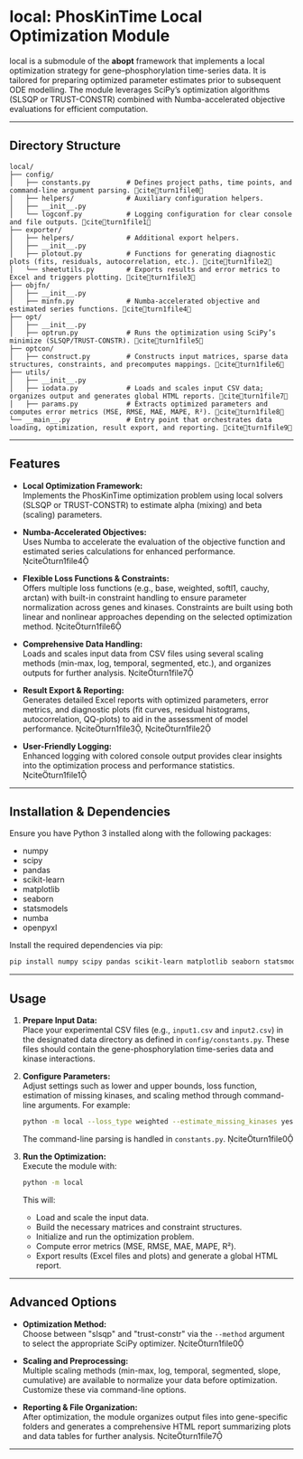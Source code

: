 # local: PhosKinTime Local Optimization Module

local is a submodule of the **abopt** framework that implements a local optimization strategy for gene–phosphorylation time-series data. It is tailored for preparing optimized parameter estimates prior to subsequent ODE modelling. The module leverages SciPy’s optimization algorithms (SLSQP or TRUST-CONSTR) combined with Numba-accelerated objective evaluations for efficient computation.

---

## Directory Structure

```
local/
├── config/
│   ├── constants.py         # Defines project paths, time points, and command-line argument parsing. citeturn1file0
│   ├── helpers/             # Auxiliary configuration helpers.
│   ├── __init__.py
│   └── logconf.py           # Logging configuration for clear console and file outputs. citeturn1file1
├── exporter/
│   ├── helpers/             # Additional export helpers.
│   ├── __init__.py
│   ├── plotout.py           # Functions for generating diagnostic plots (fits, residuals, autocorrelation, etc.). citeturn1file2
│   └── sheetutils.py        # Exports results and error metrics to Excel and triggers plotting. citeturn1file3
├── objfn/
│   ├── __init__.py
│   ├── minfn.py             # Numba-accelerated objective and estimated series functions. citeturn1file4
├── opt/
│   ├── __init__.py
│   ├── optrun.py            # Runs the optimization using SciPy’s minimize (SLSQP/TRUST-CONSTR). citeturn1file5
├── optcon/
│   ├── construct.py         # Constructs input matrices, sparse data structures, constraints, and precomputes mappings. citeturn1file6
├── utils/
│   ├── __init__.py
│   ├── iodata.py            # Loads and scales input CSV data; organizes output and generates global HTML reports. citeturn1file7
│   ├── params.py            # Extracts optimized parameters and computes error metrics (MSE, RMSE, MAE, MAPE, R²). citeturn1file8
└── __main__.py              # Entry point that orchestrates data loading, optimization, result export, and reporting. citeturn1file9
```

---

## Features

- **Local Optimization Framework:**  
  Implements the PhosKinTime optimization problem using local solvers (SLSQP or TRUST-CONSTR) to estimate alpha (mixing) and beta (scaling) parameters.

- **Numba-Accelerated Objectives:**  
  Uses Numba to accelerate the evaluation of the objective function and estimated series calculations for enhanced performance. citeturn1file4

- **Flexible Loss Functions & Constraints:**  
  Offers multiple loss functions (e.g., base, weighted, softl1, cauchy, arctan) with built-in constraint handling to ensure parameter normalization across genes and kinases. Constraints are built using both linear and nonlinear approaches depending on the selected optimization method. citeturn1file6

- **Comprehensive Data Handling:**  
  Loads and scales input data from CSV files using several scaling methods (min-max, log, temporal, segmented, etc.), and organizes outputs for further analysis. citeturn1file7

- **Result Export & Reporting:**  
  Generates detailed Excel reports with optimized parameters, error metrics, and diagnostic plots (fit curves, residual histograms, autocorrelation, QQ-plots) to aid in the assessment of model performance. citeturn1file3, citeturn1file2

- **User-Friendly Logging:**  
  Enhanced logging with colored console output provides clear insights into the optimization process and performance statistics. citeturn1file1

---

## Installation & Dependencies

Ensure you have Python 3 installed along with the following packages:

- numpy
- scipy
- pandas
- scikit-learn
- matplotlib
- seaborn
- statsmodels
- numba
- openpyxl

Install the required dependencies via pip:

```bash
pip install numpy scipy pandas scikit-learn matplotlib seaborn statsmodels numba openpyxl
```

---

## Usage

1. **Prepare Input Data:**  
   Place your experimental CSV files (e.g., `input1.csv` and `input2.csv`) in the designated data directory as defined in `config/constants.py`. These files should contain the gene-phosphorylation time-series data and kinase interactions.

2. **Configure Parameters:**  
   Adjust settings such as lower and upper bounds, loss function, estimation of missing kinases, and scaling method through command-line arguments. For example:
   ```bash
   python -m local --loss_type weighted --estimate_missing_kinases yes --scaling_method min_max --method trust-constr
   ```
   The command-line parsing is handled in `constants.py`. citeturn1file0

3. **Run the Optimization:**  
   Execute the module with:
   ```bash
   python -m local
   ```
   This will:
   - Load and scale the input data.
   - Build the necessary matrices and constraint structures.
   - Initialize and run the optimization problem.
   - Compute error metrics (MSE, RMSE, MAE, MAPE, R²).
   - Export results (Excel files and plots) and generate a global HTML report.

---

## Advanced Options

- **Optimization Method:**  
  Choose between "slsqp" and "trust-constr" via the `--method` argument to select the appropriate SciPy optimizer. citeturn1file0

- **Scaling and Preprocessing:**  
  Multiple scaling methods (min-max, log, temporal, segmented, slope, cumulative) are available to normalize your data before optimization. Customize these via command-line options.

- **Reporting & File Organization:**  
  After optimization, the module organizes output files into gene-specific folders and generates a comprehensive HTML report summarizing plots and data tables for further analysis. citeturn1file7

---